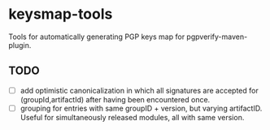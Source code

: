 # keysmap-tools

Tools for automatically generating PGP keys map for pgpverify-maven-plugin.

## TODO

- ☐ add optimistic canonicalization in which all signatures are accepted for (groupId,artifactId) after having been encountered once.
- ☐ grouping for entries with same groupID + version, but varying artifactID. Useful for simultaneously released modules, all with same version.

